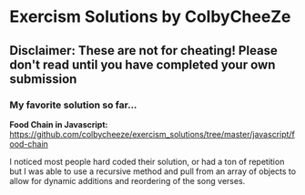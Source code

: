 # Exercism Solutions by ColbyCheeZe
## Disclaimer: These are not for cheating! Please don't read until you have completed your own submission

### My favorite solution so far...  
**Food Chain in Javascript:** https://github.com/colbycheeze/exercism_solutions/tree/master/javascript/food-chain

I noticed most people hard coded their solution, or had a ton of repetition but
I was able to use a recursive method and pull from an array of objects to allow
for dynamic additions and reordering of the song verses.
